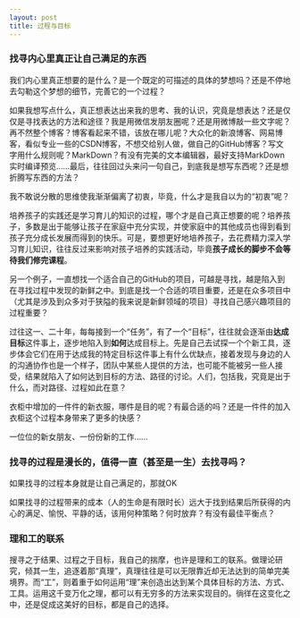 ```yaml
---
layout: post
title: 过程与目标
---
```


### 找寻内心里真正让自己满足的东西

我们内心里真正想要的是什么？是一个既定的可描述的具体的梦想吗？还是不停地去勾勒这个梦想的细节，完善它的一个过程？

如果我想写点什么，真正想表达出来我的思考、我的认识，究竟是想表达？还是仅仅是寻找表达的方法和途径？我是用微信发朋友圈呢？还是用微博敲一些文字呢？再不然整个博客？博客看起来不错，该放在哪儿呢？大众化的新浪博客、网易博客，看似专业一些的CSDN博客，不想交给别人做，做自己的GitHub博客？写文字用什么规则呢？MarkDown？有没有完美的文本编辑器，最好支持MarkDown实时编译预览……最后，往往回过头来问一句自己，到底我是想写东西呢？还是想折腾写东西的方法？

我不敢说分散的思维使我渐渐偏离了初衷，毕竟，什么才是我自以为的“初衷”呢？


培养孩子的实践还是学习育儿的知识的过程，哪个才是自己真正想要的呢？培养孩子，多数是出于能够让孩子在家庭中充分实现，并使家庭中的其他成员也得到看到孩子充分成长发展而得到的快乐。可是，要想更好地培养孩子，去花费精力深入学习育儿知识，往往反过来影响对孩子培养的实践活动，毕竟**孩子成长的脚步不会等待我们修完课程**。



另一个例子，一直想找一个适合自己的GitHub的项目，可越是寻找，越是陷入到在寻找过程中发现的新鲜之中。到底是找一个合适的项目重要，还是在众多项目中（尤其是涉及到众多对于狭隘的我来说是新鲜领域的项目）寻找自己感兴趣项目的过程重要？

过往这一、二十年，每每接到一个“任务”，有了一个“目标”，往往就会逐渐由**达成目标**这件事上，逐步地陷入到**如何**达成目标上。先是自己去试探一个个新工具，逐步体会它们在用于达成我的特定目标这件事上有什么优缺点，接着发现与身边的人的沟通协作也是一个样子，团队中某些人提供的方法，也可能不能被另一些人接受，结果就陷入了如何达到目标的方法、路径的讨论。人们，包括我，究竟是出于什么，而对路径、过程如此在意？

衣柜中增加的一件件的新衣服，哪件是目的呢？有最合适的吗？还是一件件的加入衣柜这个过程本身带来了更多的快感？

一位位的新女朋友、一份份新的工作……

### 找寻的过程是漫长的，值得一直（甚至是一生）去找寻吗？

如果找寻的过程本身就是让自己满足的，那就OK

如果找寻的过程带来的成本（人的生命是有限时长）远大于找到结果后所获得的内心的满足、愉悦、平静的话，该用何种策略？何时放弃？有没有最佳平衡点？

### 理和工的联系

搜寻之于结果、过程之于目标，我自己的揣摩，也许是理和工的联系。做理论研究，倾其一生，追逐着那“真理”，真理往往是可以无限靠近却无法达到的简单完美境界。而“工”，则着重于如何运用“理”来创造出达到某个具体目标的方法、方式、工具。运用这千变万化之理，都可以有无穷多的方法来实现目的。徜徉在这变化之中，还是促成这美好的目标，都是自己的选择。
